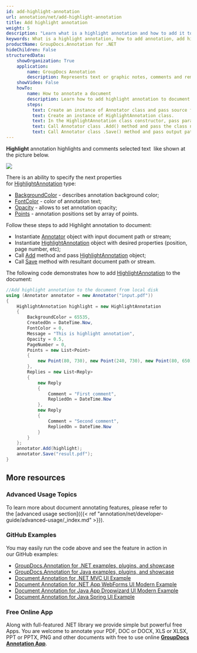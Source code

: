```yaml
---
id: add-highlight-annotation
url: annotation/net/add-highlight-annotation
title: Add highlight annotation
weight: 5
description: "Learn what is a highlight annotation and how to add it to a document programmatically using GroupDocs.Annotation for .NET."
keywords: What is a highlight annotation, how to add annotation, add highlight annotation
productName: GroupDocs.Annotation for .NET
hideChildren: False
structuredData:
    showOrganization: True
    application:    
        name: GroupDocs Annotation
        description: Represents text or graphic notes, comments and remarks attached to a specific part of the content of the document using C#
    showVideo: False
    howTo:
        name: How to annotate a document
        description: Learn how to add highlight annotation to document step by step
        steps:
          text: Create an instance of Annotator class and pass source file path as a constructor parameter. You may specify absolute or relative file path as per your requirements. 
          text: Create an instance of HighlightAnnotation class.
          text: In the HighlightAnnotation class constructor, pass parameters.
          text: Call Annotator class .Add() method and pass the class name HighlightAnnotation.
          text: Call Annotator class .Save() method and pass output path file.
---
```

**Highlight** annotation highlights and comments selected text  like shown at the picture below. 

![](annotation/net/images/add-highlight-annotation.png)

There is an ability to specify the next properties for [HighlightAnnotation](https://apireference.groupdocs.com/net/annotation/groupdocs.annotation.models.annotationmodels/highlightannotation) type:

*   [BackgroundColor](https://apireference.groupdocs.com/annotation/net/groupdocs.annotation.models.annotationmodels/areaannotation/properties/backgroundcolor) - describes annotation background color;
*   [FontColor](https://apireference.groupdocs.com/annotation/net/groupdocs.annotation.models.annotationmodels/linkannotation/properties/fontcolor) - color of annotation text;
*   [Opacity](https://apireference.groupdocs.com/annotation/net/groupdocs.annotation.models.annotationmodels/areaannotation/properties/opacity) - allows to set annotation opacity;
*   [Points](https://apireference.groupdocs.com/annotation/net/groupdocs.annotation.models.annotationmodels/linkannotation/properties/points) - annotation positions set by array of points.

Follow these steps to add Highlight annotation to document:

*   Instantiate [Annotator](https://apireference.groupdocs.com/net/annotation/groupdocs.annotation/annotator) object with input document path or stream;
*   Instantiate [HighlightAnnotation](https://apireference.groupdocs.com/net/annotation/groupdocs.annotation.models.annotationmodels/highlightannotation) object with desired properties (position, page number, etc);
*   Call [Add](https://apireference.groupdocs.com/net/annotation/groupdocs.annotation/annotator/methods/add) method and pass [HighlightAnnotation](https://apireference.groupdocs.com/net/annotation/groupdocs.annotation.models.annotationmodels/highlightannotation) object;
*   Call [Save](https://apireference.groupdocs.com/net/annotation/groupdocs.annotation/annotator/methods/save/index) method with resultant document path or stream.  
      
    

The following code demonstrates how to add [HighlightAnnotation](https://apireference.groupdocs.com/net/annotation/groupdocs.annotation.models.annotationmodels/highlightannotation) to the document:

```csharp
//Add highlight annotation to the document from local disk
using (Annotator annotator = new Annotator("input.pdf"))
{
	HighlightAnnotation highlight = new HighlightAnnotation
    {
    	BackgroundColor = 65535,
        CreatedOn = DateTime.Now,
        FontColor = 0,
        Message = "This is highlight annotation",
        Opacity = 0.5,
        PageNumber = 0,
        Points = new List<Point>
        {
        	new Point(80, 730), new Point(240, 730), new Point(80, 650), new Point(240, 650)
        },
        Replies = new List<Reply>
        {
        	new Reply
            {
            	Comment = "First comment",
                RepliedOn = DateTime.Now
            },
            new Reply
            {
            	Comment = "Second comment",
                RepliedOn = DateTime.Now
            }
        }
    };
    annotator.Add(highlight);
    annotator.Save("result.pdf");
} 

```

## More resources
### Advanced Usage Topics
To learn more about document annotating features, please refer to the [advanced usage section]({{< ref "annotation/net/developer-guide/advanced-usage/_index.md" >}}).

### GitHub Examples
You may easily run the code above and see the feature in action in our GitHub examples:

*   [GroupDocs.Annotation for .NET examples, plugins, and showcase](https://github.com/groupdocs-annotation/GroupDocs.Annotation-for-.NET)
*   [GroupDocs.Annotation for Java examples, plugins, and showcase](https://github.com/groupdocs-annotation/GroupDocs.Annotation-for-Java)
*   [Document Annotation for .NET MVC UI Example](https://github.com/groupdocs-annotation/GroupDocs.Annotation-for-.NET-MVC)
*   [Document Annotation for .NET App WebForms UI Modern Example](https://github.com/groupdocs-annotation/GroupDocs.Annotation-for-.NET-WebForms)
*   [Document Annotation for Java App Dropwizard UI Modern Example](https://github.com/groupdocs-annotation/GroupDocs.Annotation-for-Java-Dropwizard)
*   [Document Annotation for Java Spring UI Example](https://github.com/groupdocs-annotation/GroupDocs.Annotation-for-Java-Spring)
    

### Free Online App
Along with full-featured .NET library we provide simple but powerful free Apps.
You are welcome to annotate your PDF, DOC or DOCX, XLS or XLSX, PPT or PPTX, PNG and other documents with free to use online **[GroupDocs Annotation App](https://products.groupdocs.app/annotation)**.